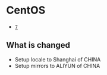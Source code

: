 # CentOS

* [`7`](https://github.com/kuituoshi/docker/blob/master/centos/7/Dockerfile)


## What is changed

* Setup locale to Shanghai of CHINA
* Setup mirrors to ALIYUN of CHINA
